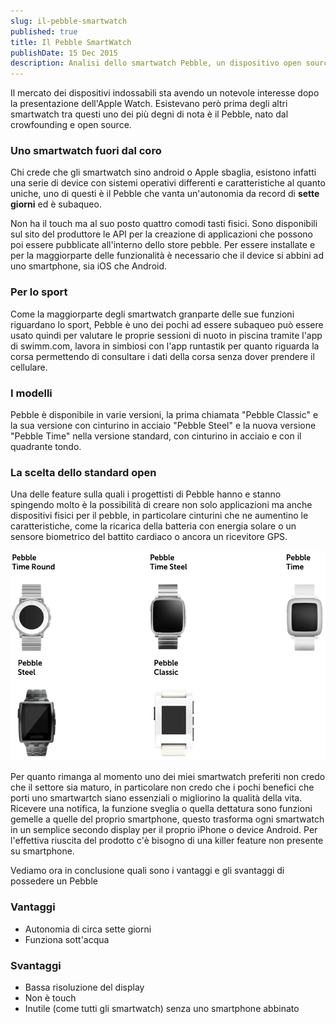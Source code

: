 ```yaml
---
slug: il-pebble-smartwatch
published: true
title: Il Pebble SmartWatch
publishDate: 15 Dec 2015
description: Analisi dello smartwatch Pebble, un dispositivo open source con caratteristiche uniche
---
```


Il mercato dei dispositivi indossabili sta avendo un notevole interesse dopo la presentazione dell'Apple Watch. Esistevano però prima degli altri smartwatch tra questi uno dei più degni di nota è il Pebble, nato dal crowfounding e open source.

### Uno smartwatch fuori dal coro

Chi crede che gli smartwatch sino android o Apple sbaglia, esistono infatti una serie di device con sistemi operativi differenti e caratteristiche al quanto uniche, uno di questi è il Pebble che vanta un'autonomia da record di **sette giorni** ed è subaqueo.

Non ha il touch ma al suo posto quattro comodi tasti fisici. Sono disponibili sul sito del produttore le API per la creazione di applicazioni che possono poi essere pubblicate all'interno dello store pebble. Per essere installate e per la maggiorparte delle funzionalità è necessario che il device si abbini ad uno smartphone, sia iOS che Android.

### Per lo sport

Come la maggiorparte degli smartwatch granparte delle sue funzioni riguardano lo sport, Pebble è uno dei pochi ad essere subaqueo può essere usato quindi per valutare le proprie sessioni di nuoto in piscina tramite l'app di swimm.com, lavora in simbiosi con l'app runtastik per quanto riguarda la corsa permettendo di consultare i dati della corsa senza dover prendere il cellulare.

### I modelli

Pebble è disponibile in varie versioni, la prima chiamata "Pebble Classic" e la sua versione con cinturino in acciaio "Pebble Steel" e la nuova versione "Pebble Time" nella versione standard, con cinturino in acciaio e con il quadrante tondo.

### La scelta dello standard open

Una delle feature sulla quali i progettisti di Pebble hanno e stanno spingendo molto è la possibilità di creare non solo applicazioni ma anche dispositivi fisici per il pebble, in particolare cinturini che ne aumentino le caratteristiche, come la ricarica della batteria con energia solare o un sensore biometrico del battito cardiaco o ancora un ricevitore GPS.

![Pebble](../assets/Pebble.png)

Per quanto rimanga al momento uno dei miei smartwatch preferiti non credo che il settore sia maturo, in particolare non credo che i pochi benefici che porti uno smartwartch siano essenziali o migliorino la qualità della vita. Ricevere una notifica, la funzione sveglia o quella dettatura sono funzioni gemelle a quelle del proprio smartphone, questo trasforma ogni smartwatch in un semplice secondo display per il proprio iPhone o device Android. Per l'effettiva riuscita del prodotto c'è bisogno di una killer feature non presente su smartphone.

Vediamo ora in conclusione quali sono i vantaggi e gli svantaggi di possedere un Pebble

### Vantaggi
- Autonomia di circa sette giorni
- Funziona sott'acqua

### Svantaggi
- Bassa risoluzione del display
- Non è touch
- Inutile (come tutti gli smartwatch) senza uno smartphone abbinato
